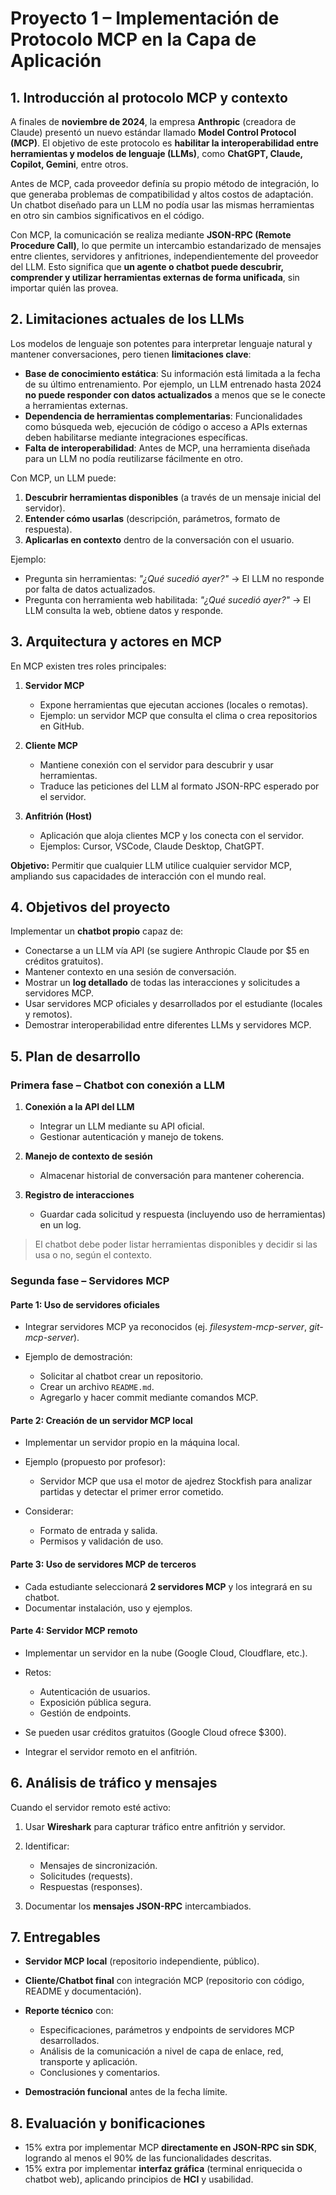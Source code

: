 # **Proyecto 1 – Implementación de Protocolo MCP en la Capa de Aplicación**

## **1. Introducción al protocolo MCP y contexto**

A finales de **noviembre de 2024**, la empresa **Anthropic** (creadora de Claude) presentó un nuevo estándar llamado **Model Control Protocol (MCP)**.
El objetivo de este protocolo es **habilitar la interoperabilidad entre herramientas y modelos de lenguaje (LLMs)**, como **ChatGPT, Claude, Copilot, Gemini**, entre otros.

Antes de MCP, cada proveedor definía su propio método de integración, lo que generaba problemas de compatibilidad y altos costos de adaptación. Un chatbot diseñado para un LLM no podía usar las mismas herramientas en otro sin cambios significativos en el código.

Con MCP, la comunicación se realiza mediante **JSON-RPC (Remote Procedure Call)**, lo que permite un intercambio estandarizado de mensajes entre clientes, servidores y anfitriones, independientemente del proveedor del LLM.
Esto significa que **un agente o chatbot puede descubrir, comprender y utilizar herramientas externas de forma unificada**, sin importar quién las provea.

## **2. Limitaciones actuales de los LLMs**

Los modelos de lenguaje son potentes para interpretar lenguaje natural y mantener conversaciones, pero tienen **limitaciones clave**:

* **Base de conocimiento estática**: Su información está limitada a la fecha de su último entrenamiento.
  Por ejemplo, un LLM entrenado hasta 2024 **no puede responder con datos actualizados** a menos que se le conecte a herramientas externas.
* **Dependencia de herramientas complementarias**: Funcionalidades como búsqueda web, ejecución de código o acceso a APIs externas deben habilitarse mediante integraciones específicas.
* **Falta de interoperabilidad**: Antes de MCP, una herramienta diseñada para un LLM no podía reutilizarse fácilmente en otro.

Con MCP, un LLM puede:

1. **Descubrir herramientas disponibles** (a través de un mensaje inicial del servidor).
2. **Entender cómo usarlas** (descripción, parámetros, formato de respuesta).
3. **Aplicarlas en contexto** dentro de la conversación con el usuario.

Ejemplo:

* Pregunta sin herramientas: *"¿Qué sucedió ayer?"* → El LLM no responde por falta de datos actualizados.
* Pregunta con herramienta web habilitada: *"¿Qué sucedió ayer?"* → El LLM consulta la web, obtiene datos y responde.

## **3. Arquitectura y actores en MCP**

En MCP existen tres roles principales:

1. **Servidor MCP**

   * Expone herramientas que ejecutan acciones (locales o remotas).
   * Ejemplo: un servidor MCP que consulta el clima o crea repositorios en GitHub.

2. **Cliente MCP**

   * Mantiene conexión con el servidor para descubrir y usar herramientas.
   * Traduce las peticiones del LLM al formato JSON-RPC esperado por el servidor.

3. **Anfitrión (Host)**

   * Aplicación que aloja clientes MCP y los conecta con el servidor.
   * Ejemplos: Cursor, VSCode, Claude Desktop, ChatGPT.

**Objetivo:** Permitir que cualquier LLM utilice cualquier servidor MCP, ampliando sus capacidades de interacción con el mundo real.

## **4. Objetivos del proyecto**

Implementar un **chatbot propio** capaz de:

* Conectarse a un LLM vía API (se sugiere Anthropic Claude por \$5 en créditos gratuitos).
* Mantener contexto en una sesión de conversación.
* Mostrar un **log detallado** de todas las interacciones y solicitudes a servidores MCP.
* Usar servidores MCP oficiales y desarrollados por el estudiante (locales y remotos).
* Demostrar interoperabilidad entre diferentes LLMs y servidores MCP.

## **5. Plan de desarrollo**

### **Primera fase – Chatbot con conexión a LLM**

1. **Conexión a la API del LLM**

   * Integrar un LLM mediante su API oficial.
   * Gestionar autenticación y manejo de tokens.
2. **Manejo de contexto de sesión**

   * Almacenar historial de conversación para mantener coherencia.
3. **Registro de interacciones**

   * Guardar cada solicitud y respuesta (incluyendo uso de herramientas) en un log.

> El chatbot debe poder listar herramientas disponibles y decidir si las usa o no, según el contexto.

### **Segunda fase – Servidores MCP**

#### **Parte 1: Uso de servidores oficiales**

* Integrar servidores MCP ya reconocidos (ej. *filesystem-mcp-server*, *git-mcp-server*).
* Ejemplo de demostración:

  * Solicitar al chatbot crear un repositorio.
  * Crear un archivo `README.md`.
  * Agregarlo y hacer commit mediante comandos MCP.

#### **Parte 2: Creación de un servidor MCP local**

* Implementar un servidor propio en la máquina local.
* Ejemplo (propuesto por profesor):

  * Servidor MCP que usa el motor de ajedrez Stockfish para analizar partidas y detectar el primer error cometido.
* Considerar:

  * Formato de entrada y salida.
  * Permisos y validación de uso.

#### **Parte 3: Uso de servidores MCP de terceros**

* Cada estudiante seleccionará **2 servidores MCP** y los integrará en su chatbot.
* Documentar instalación, uso y ejemplos.

#### **Parte 4: Servidor MCP remoto**

* Implementar un servidor en la nube (Google Cloud, Cloudflare, etc.).
* Retos:

  * Autenticación de usuarios.
  * Exposición pública segura.
  * Gestión de endpoints.
* Se pueden usar créditos gratuitos (Google Cloud ofrece \$300).
* Integrar el servidor remoto en el anfitrión.

## **6. Análisis de tráfico y mensajes**

Cuando el servidor remoto esté activo:

1. Usar **Wireshark** para capturar tráfico entre anfitrión y servidor.
2. Identificar:

   * Mensajes de sincronización.
   * Solicitudes (requests).
   * Respuestas (responses).
3. Documentar los **mensajes JSON-RPC** intercambiados.

## **7. Entregables**

* **Servidor MCP local** (repositorio independiente, público).
* **Cliente/Chatbot final** con integración MCP (repositorio con código, README y documentación).
* **Reporte técnico** con:

  * Especificaciones, parámetros y endpoints de servidores MCP desarrollados.
  * Análisis de la comunicación a nivel de capa de enlace, red, transporte y aplicación.
  * Conclusiones y comentarios.
* **Demostración funcional** antes de la fecha límite.

## **8. Evaluación y bonificaciones**

* 15% extra por implementar MCP **directamente en JSON-RPC sin SDK**, logrando al menos el 90% de las funcionalidades descritas.
* 15% extra por implementar **interfaz gráfica** (terminal enriquecida o chatbot web), aplicando principios de **HCI** y usabilidad.
